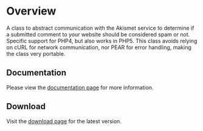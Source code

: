 # Overview #
A class to abstract communication with the Akismet service to determine if a submitted comment to your website should be considered spam or not. Specific support for PHP4, but also works in PHP5. This class avoids relying on cURL for network communication, nor PEAR for error handling, making the class very portable.

## Documentation ##
Please view the [documentation page](ClassDocumentation.md) for more information.

## Download ##
Visit the [download page](http://code.google.com/p/akismet-php4/downloads/list) for the latest version.